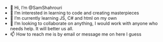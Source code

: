 - 👋 Hi, I’m @SamShahrouri
- 👀 I’m interested in learning to code and creating masterpieces
- 🌱 I’m currently learning JS, C# and html on my own
- 💞️ I’m looking to collaborate on anything, I would work with anyone who needs help. It will better us all.
- 📫 How to reach me is by email or message me on here I guess

<!---
SamShahrouri/SamShahrouri is a ✨ special ✨ repository because its `README.md` (this file) appears on your GitHub profile.
You can click the Preview link to take a look at your changes.
--->

